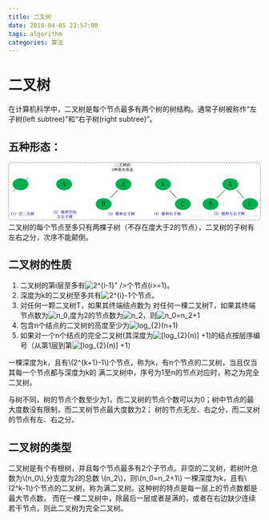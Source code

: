 ```yaml
---
title: 二叉树
date: 2018-04-05 23:57:00
tags: algorithm
categories: 算法
---
```


# 二叉树

在计算机科学中，二叉树是每个节点最多有两个树的树结构。通常子树被称作“左子树(left subtree)”和“右子树(right subtree)”。  

## 五种形态：
![树](img/five_forms.jpeg)
二叉树的每个节点至多只有两棵子树（不存在度大于2的节点），二叉树的子树有左右之分，次序不能颠倒。

## 二叉树的性质

1. 二叉树的第i层至多有<img src="https://latex.codecogs.com/gif.latex?2^{i-1}" title="2^{i-1}" />" />个节点(i>=1)。
2. 深度为k的二叉树至多共有<img src="https://latex.codecogs.com/gif.latex?2^{i}-1" title="2^{i}-1" />个节点。
3. 对任何一颗二叉树T，如果其终端结点数为
对任何一棵二叉树T，如果其终端节点数为<img src="https://latex.codecogs.com/gif.latex?n_0" title="n_0" />,度为2的节点数为<img src="https://latex.codecogs.com/gif.latex?n_2" title="n_2" />，则<img src="https://latex.codecogs.com/gif.latex?n_0=n_2&plus;1" title="n_0=n_2+1" />
4. 包含n个结点的二叉树的高度至少为<img src="https://latex.codecogs.com/gif.latex?log_{2}(n&plus;1)" title="log_{2}(n+1)" />
5. 如果对一个n个结点的完全二叉树(其深度为<img src="https://latex.codecogs.com/gif.latex?[log_{2}(n)]&space;&plus;1" title="[log_{2}(n)] +1" />)的结点按层序编号（从第1层到第<img src="https://latex.codecogs.com/gif.latex?[log_{2}(n)]&space;&plus;1" title="[log_{2}(n)] +1" />）

一棵深度为k，且有\\(2^{k+1}-1\\)个节点，称为k，有n个节点的二叉树，当且仅当其每一个节点都与深度为k的
满二叉树中，序号为1至n的节点对应时，称之为完全二叉树。

与树不同，树的节点个数至少为1，而二叉树的节点个数可以为0；树中节点的最大度数没有限制，而二叉树节点最大度数为2；
树的节点无左、右之分，而二叉树的节点有左、右之分。

## 二叉树的类型
二叉树是有个有根树，并且每个节点最多有2个子节点。非空的二叉树，若树叶总数为\\(n_0\\),分支度为2的总数
\\(n_2\\)，则\\(n_0=n_2+1\\)
一棵深度为k，且有\\(2^k-1\\)个节点的二叉树，称为满二叉树。这种树的特点是每一层上的节点数都是最大节点数。
而在一棵二叉树中，除最后一层或者是满的，或者在右边缺少连续若干节点，则此二叉树为完全二叉树。


